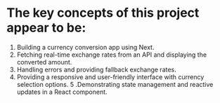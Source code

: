 # The key concepts of this project appear to be:
1. Building a currency conversion app using Next.
2. Fetching real-time exchange rates from an API and displaying the converted amount.
3. Handling errors and providing fallback exchange rates.
4. Providing a responsive and user-friendly interface with currency selection options.
5 .Demonstrating state management and reactive updates in a React component.
